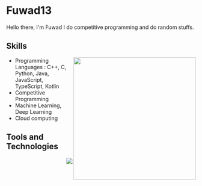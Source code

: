 # Fuwad13
Hello there, I'm Fuwad
I do competitive programming and do random stuffs. 

## Skills
<div align=right>
    <a href="https://github.com/anuraghazra/github-readme-stats">
      <img width=325 align="right" src="https://github-readme-stats.vercel.app/api/top-langs/?username=Fuwad13&theme=highcontrast&langs_count=10&layout=compact" />
    </a>
</div>

* Programming Languages : C++, C, Python, Java, JavaScript, TypeScript, Kotlin
* Competitive Programming
* Machine Learning, Deep Learning
* Cloud computing

## Tools and Technologies

<img align = "right" src="https://github-readme-stats.vercel.app/api?username=Fuwad13&&show_icons=true&title_color=ffffff&icon_color=bb2acf&text_color=daf7dc&bg_color=151515">

